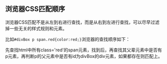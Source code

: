 ## 浏览器CSS匹配顺序
浏览器CSS匹配不是从左到右进行查找，而是从右到左进行查找，可以尽早过滤掉一些无关的样式规则和元素。

比如```#divBox p span.red{color:red;}```浏览器的查找顺序如下：

先查找html中所有class='red'的span元素，找到后，再查找其父辈元素中是否有p元素，再判断p的父元素中是否有id为divBox的div元素，如果都存在则匹配上。